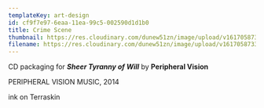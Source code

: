 ```yaml
---
templateKey: art-design
id: cf9f7e97-6eaa-11ea-99c5-002590d1d1b0
title: Crime Scene
thumbnail: https://res.cloudinary.com/dunew51zn/image/upload/v1617058733/art_design/PV_STOW_back_vfinal_T_qov7ks.jpg
filename: https://res.cloudinary.com/dunew51zn/image/upload/v1617058733/art_design/PV_STOW_back_vfinal_hurwtr.jpg
---
```

CD packaging for ***Sheer Tyranny of Will*** by **Peripheral Vision**

PERIPHERAL VISION MUSIC, 2014

ink on Terraskin